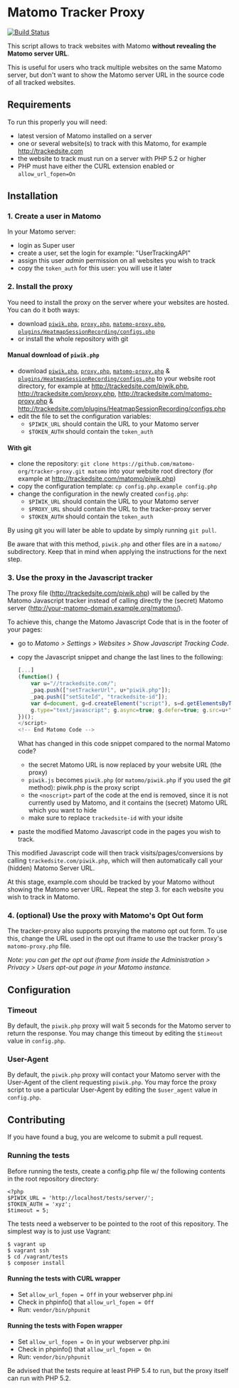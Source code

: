 # Matomo Tracker Proxy

[![Build Status](https://travis-ci.org/matomo-org/tracker-proxy.svg?branch=master)](https://travis-ci.org/matomo-org/tracker-proxy)

This script allows to track websites with Matomo **without revealing the Matomo server URL**.

This is useful for users who track multiple websites on the same Matomo server, but don't want to show the Matomo server URL in the source code of all tracked websites.

## Requirements

To run this properly you will need:

- latest version of Matomo installed on a server
- one or several website(s) to track with this Matomo, for example http://trackedsite.com
- the website to track must run on a server with PHP 5.2 or higher
- PHP must have either the CURL extension enabled or `allow_url_fopen=On`

## Installation

### 1. Create a user in Matomo

In your Matomo server:

- login as Super user
- create a user, set the login for example: "UserTrackingAPI"
- assign this user *admin* permission on all websites you wish to track
- copy the `token_auth` for this user: you will use it later

### 2. Install the proxy

You need to install the proxy on the server where your websites are hosted. You can do it both ways:

- download [`piwik.php`](https://raw.githubusercontent.com/matomo-org/tracker-proxy/master/piwik.php), [`proxy.php`](https://raw.githubusercontent.com/matomo-org/tracker-proxy/master/proxy.php), [`matomo-proxy.php`](https://raw.githubusercontent.com/matomo-org/tracker-proxy/master/matomo-proxy.php), [`plugins/HeatmapSessionRecording/configs.php`](https://raw.githubusercontent.com/matomo-org/tracker-proxy/master/plugins/HeatmapSessionRecording/configs.php)
- or install the whole repository with git

#### Manual download of `piwik.php`

- download [`piwik.php`](https://raw.githubusercontent.com/matomo-org/tracker-proxy/master/piwik.php), [`proxy.php`](https://raw.githubusercontent.com/matomo-org/tracker-proxy/master/proxy.php), [`matomo-proxy.php`](https://raw.githubusercontent.com/matomo-org/tracker-proxy/master/matomo-proxy.php) & [`plugins/HeatmapSessionRecording/configs.php`](https://raw.githubusercontent.com/matomo-org/tracker-proxy/master/plugins/HeatmapSessionRecording/configs.php)
  to your website root directory, for example at http://trackedsite.com/piwik.php, http://trackedsite.com/proxy.php, http://trackedsite.com/matomo-proxy.php & http://trackedsite.com/plugins/HeatmapSessionRecording/configs.php
- edit the file to set the configuration variables:
    - `$PIWIK_URL` should contain the URL to your Matomo server
    - `$TOKEN_AUTH` should contain the `token_auth`

#### With git

- clone the repository: `git clone https://github.com/matomo-org/tracker-proxy.git matomo` into your website root directory (for example at http://trackedsite.com/matomo/piwik.php)
- copy the configuration template: `cp config.php.example config.php`
- change the configuration in the newly created `config.php`:
    - `$PIWIK_URL` should contain the URL to your Matomo server
    - `$PROXY_URL` should contain the URL to the tracker-proxy server
    - `$TOKEN_AUTH` should contain the `token_auth`

By using git you will later be able to update by simply running `git pull`.

Be aware that with this method, `piwik.php` and other files are in a `matomo/` subdirectory. Keep that in mind when applying the instructions for the next step.

### 3. Use the proxy in the Javascript tracker

The proxy file (http://trackedsite.com/piwik.php) will be called by the Matomo Javascript tracker instead of calling directly the (secret) Matomo server (http://your-matomo-domain.example.org/matomo/).

To achieve this, change the Matomo Javascript Code that is in the footer of your pages:

- go to *Matomo > Settings > Websites > Show Javascript Tracking Code*.
- copy the Javascript snippet and change the last lines to the following:

    ```javascript
    [...]
    (function() {
        var u="//trackedsite.com/";
        _paq.push(["setTrackerUrl", u+"piwik.php"]);
        _paq.push(["setSiteId", "trackedsite-id"]);
        var d=document, g=d.createElement("script"), s=d.getElementsByTagName("script")[0];
        g.type="text/javascript"; g.async=true; g.defer=true; g.src=u+"piwik.php"; s.parentNode.insertBefore(g,s);
    })();
    </script>
    <!-- End Matomo Code -->
    ```

    What has changed in this code snippet compared to the normal Matomo code?

    - the secret Matomo URL is now replaced by your website URL (the proxy)
    - `piwik.js` becomes `piwik.php` (or `matomo/piwik.php` if you used the *git* method): piwik.php is the proxy script
    - the `<noscript>` part of the code at the end is removed, since it is not currently used by Matomo, and it contains the (secret) Matomo URL which you want to hide
    - make sure to replace `trackedsite-id` with your idsite

- paste the modified Matomo Javascript code in the pages you wish to track.

This modified Javascript code will then track visits/pages/conversions by calling `trackedsite.com/piwik.php`, which will then automatically call your (hidden) Matomo Server URL.

At this stage, example.com should be tracked by your Matomo without showing the Matomo server URL. Repeat the step 3. for each website you wish to track in Matomo.

### 4. (optional) Use the proxy with Matomo's Opt Out form

The tracker-proxy also supports proxying the matomo opt out form. To use this, change the URL used in the opt out iframe to use
the tracker proxy's `matomo-proxy.php` file.

_Note: you can get the opt out iframe from inside the Administration > Privacy > Users opt-out page in your Matomo instance._

## Configuration

### Timeout

By default, the `piwik.php` proxy will wait 5 seconds for the Matomo server to return the response. 
You may change this timeout by editing the `$timeout` value in `config.php`.
 
### User-Agent
 
By default, the `piwik.php` proxy will contact your Matomo server with the User-Agent of the client requesting `piwik.php`. 
You may force the proxy script to use a particular User-Agent by  editing the `$user_agent` value in `config.php`.

## Contributing

If you have found a bug, you are welcome to submit a pull request.

### Running the tests

Before running the tests, create a config.php file w/ the following contents in the root repository directory:

```
<?php
$PIWIK_URL = 'http://localhost/tests/server/';
$TOKEN_AUTH = 'xyz';
$timeout = 5;
```

The tests need a webserver to be pointed to the root of this repository. The simplest way is to just use Vagrant:

```
$ vagrant up
$ vagrant ssh
$ cd /vagrant/tests
$ composer install
```
#### Running the tests with CURL wrapper

* Set `allow_url_fopen = Off` in your webserver php.ini
* Check in phpinfo() that `allow_url_fopen = Off`
* Run: `vendor/bin/phpunit`

#### Running the tests with Fopen wrapper

* Set `allow_url_fopen = On` in your webserver php.ini
* Check in phpinfo() that `allow_url_fopen = On`
* Run: `vendor/bin/phpunit`

Be advised that the tests require at least PHP 5.4 to run, but the proxy itself can run with PHP 5.2.

